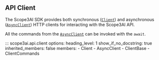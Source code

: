 ## API Client

The Scope3AI SDK provides both synchronous ([`Client`](#scope3ai.api.client.Client)) and
asynchronous ([`AsyncClient`](#scope3ai.api.client.AsyncClient)) HTTP clients for interacting
with the Scope3AI API.

All the commands from the [`AsyncClient`](#scope3ai.api.client.AsyncClient) can be invoked with the `await`.


::: scope3ai.api.client
    options:
      heading_level: 1
      show_if_no_docstring: true
      inherited_members: false
      members:
      - Client
      - AsyncClient
      - ClientBase
      - ClientCommands
